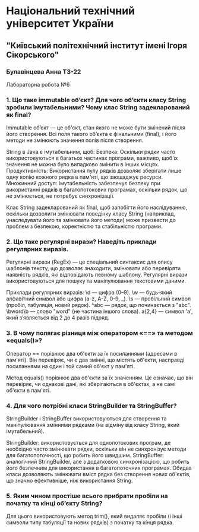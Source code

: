 # Національний технічний університет України

## "Київський політехнічний інститут імені Ігоря Сікорського"

### Булавінцева Анна ТЗ-22

Лабораторна робота №6

### 1. Що таке immutable об’єкт? Для чого об’єкти класу String зробили імутабельними? Чому клас String задекларований як final?
Immutable об’єкт — це об'єкт, стан якого не може бути змінений після його створення. Всі поля такого об’єкта є фінальними (final), і його методи не змінюють значення полів після створення.

String в Java є імутабельним, щоб:
Безпека: Оскільки рядки часто використовуються в багатьох частинах програми, важливо, щоб їх значення не можна було випадково змінити в інших місцях.
Продуктивність: Використання пулу рядків дозволяє зберігати лише одну копію кожного рядка в пам'яті, що заощаджує ресурси.
Множинний доступ: Імутабельність забезпечує безпеку при використанні рядків в багатопотокових програмах, оскільки рядок, що не змінюється, не потребує синхронізації.

Клас String задекларований як final, щоб запобігти його наслідуванню, оскільки дозволити змінювати поведінку класу String (наприклад, унаследувати його та змінювати його методи) може призвести до проблем з безпекою, коректністю та стабільністю програми.

### 2. Що таке регулярні вирази? Наведіть приклади регулярних виразів.
Регулярні вирази (RegEx) — це спеціальний синтаксис для опису шаблонів тексту, що дозволяє знаходити, змінювати або перевіряти наявність рядків, які відповідають певному шаблону. Регулярні вирази використовуються для пошуку та маніпулювання текстовими даними.

Приклади регулярних виразів:
\d — цифра (0–9).
\w — будь-який алфавітний символ або цифра (a-z, A-Z, 0-9, _).
\s — пробільний символ (пробіл, табуляція, новий рядок).
^abc — рядок, що починається з "abc".
\bword\b — слово "word" (не частина іншого слова).
a{2,4} — символ 'a', який з’являється від 2 до 4 разів підряд.

### 3. В чому полягає різниця між оператором «==» та методом «equals()»?
Оператор == порівнює два об'єкти за їх посиланнями (адресами в пам'яті). Він перевіряє, чи є два змінні, що містять об'єкти, насправді посиланнями на один і той самий об'єкт у пам'яті.

Метод equals() порівнює два об'єкти за їх значенням. Це означає, що він перевіряє, чи однакові дані, які зберігаються в об'єктах, а не самі об'єкти в пам'яті.

### 4. Для чого потрібні класи StringBuilder та StringBuffer?
StringBuilder і StringBuffer використовуються для створення та маніпулювання змінними рядками (на відміну від класу String, який імутабельний).

StringBuilder: використовується для однопотокових програм, де необхідно часто змінювати рядки, оскільки він не синхронізує методи для багатопоточності, що робить його швидшим.
StringBuffer: аналогічний StringBuilder, але з додатковою синхронізацією, що робить його безпечним для використання в багатопоточних програмах.
Обидва класи дозволяють змінювати вміст рядка без створення нових об'єктів, що значно ефективніше, ніж використання String.

### 5. Яким чином простіше всього прибрати пробіли на початку та кінці об’єкту String?
Для цього використовують метод trim(), який видаляє пробіли (і інші символи типу табуляції та нових рядків) з початку та кінця рядка.
